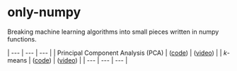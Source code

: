 # only-numpy
Breaking machine learning algorithms into small pieces written in numpy functions.

| --- | --- | --- |
| Principal Component Analysis (PCA) | ([code](https://github.com/mashaan14/only-numpy/blob/main/only_numpy_pca.ipynb)) | ([video](https://youtube.com/shorts/K4GjsVPy9KY?feature=share)) |
| $k$-means | ([code](https://github.com/mashaan14/only-numpy/blob/main/only_numpy_kmeans.ipynb)) | ([video](https://youtube.com/shorts/t7JJEy70YFA?feature=share)) |
| --- | --- | --- |

